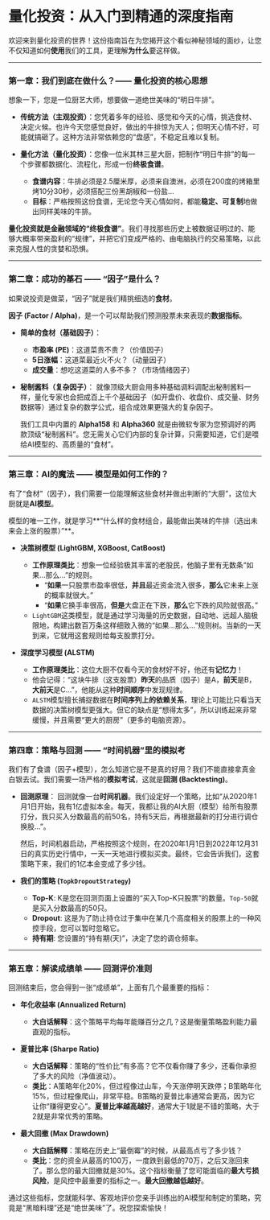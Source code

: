 # 量化投资：从入门到精通的深度指南

欢迎来到量化投资的世界！这份指南旨在为您揭开这个看似神秘领域的面纱，让您不仅知道如何**使用**我们的工具，更理解**为什么**要这样做。

---

### 第一章：我们到底在做什么？—— 量化投资的核心思想

想象一下，您是一位厨艺大师，想要做一道绝世美味的“明日牛排”。

- **传统方法（主观投资）**：您凭着多年的经验、感觉和今天的心情，挑选食材、决定火候。也许今天您感觉良好，做出的牛排惊为天人；但明天心情不好，可能就搞砸了。这种方法非常依赖您的“盘感”，不稳定且难以复制。

- **量化方法（量化投资）**：您像一位米其林三星大厨，把制作“明日牛排”的每一个步骤都数据化、流程化，形成一份**终极食谱**。
  - **食谱内容**：牛排必须是2.5厘米厚，必须来自澳洲，必须在200度的烤箱里烤10分30秒，必须搭配三份黑胡椒和一份盐...
  - **目标**：严格按照这份食谱，无论您今天心情如何，都能**稳定、可复制**地做出同样美味的牛排。

**量化投资就是金融领域的“终极食谱”**。我们寻找那些历史上被数据证明过的、能够大概率带来盈利的“规律”，并把它们变成严格的、由电脑执行的交易策略，以此来克服人性的贪婪和恐惧。

---

### 第二章：成功的基石 —— “因子”是什么？

如果说投资是做菜，“因子”就是我们精挑细选的**食材**。

**因子 (Factor / Alpha)**，是一个可以帮助我们预测股票未来表现的**数据指标**。

- **简单的食材（基础因子）**：
  - **市盈率 (PE)**：这道菜贵不贵？（价值因子）
  - **5日涨幅**：这道菜最近火不火？（动量因子）
  - **成交量**：想吃这道菜的人多不多？（市场情绪因子）

- **秘制酱料（复杂因子）**：
  就像顶级大厨会用多种基础调料调配出秘制酱料一样，量化专家也会把成百上千个基础因子（如开盘价、收盘价、成交量、财务数据等）通过复杂的数学公式，组合成效果更强大的复杂因子。

  我们工具中内置的 **Alpha158** 和 **Alpha360** 就是由微软专家为您预调好的两款顶级“秘制酱料”。您无需关心它们内部的复杂计算，只需要知道，它们是喂给AI模型的、高质量的“食材”。

---

### 第三章：AI的魔法 —— 模型是如何工作的？

有了“食材”（因子），我们需要一位能理解这些食材并做出判断的“大厨”，这位大厨就是**AI模型**。

模型的唯一工作，就是学习**“什么样的食材组合，最能做出美味的牛排（选出未来会上涨的股票）”**。

- **决策树模型 (LightGBM, XGBoost, CatBoost)**
  - **工作原理类比**：想象一位经验极其丰富的老股民，他脑子里有无数条“如果...那么...”的规则。
    - “**如果**一只股票市盈率很低，**并且**最近资金流入很多，**那么**它未来上涨的概率就很大。”
    - “**如果**它换手率很高，**但是**大盘正在下跌，**那么**它下跌的风险就很高。”
  - `LightGBM`这类模型，就是通过学习海量的历史数据，自动地、远超人脑极限地，构建出数百万条这样细致入微的“如果...那么...”规则树。当新的一天到来，它就用这套规则给每支股票打分。

- **深度学习模型 (ALSTM)**
  - **工作原理类比**：这位大厨不仅看今天的食材好不好，他还有**记忆力**！
  - 他会记得：“这块牛排（这支股票）**昨天**的品质（因子）是A，**前天**是B，**大前天**是C...”，他能从这种**时间顺序**中发现规律。
  - `ALSTM`模型擅长捕捉数据在**时间序列上的依赖关系**，理论上可能比只看当天数据的决策树模型更强大。但它的缺点是“想得太多”，所以训练起来非常缓慢，并且需要“更大的厨房”（更多的电脑资源）。

---

### 第四章：策略与回测 —— “时间机器”里的模拟考

我们有了食谱（因子+模型），怎么知道它是不是真的好用？我们不能直接拿真金白银去试。我们需要一场严格的**模拟考试**，这就是**回测 (Backtesting)**。

- **回测原理**：
  回测就像一台**时间机器**。我们设定好一个策略，比如“从2020年1月1日开始，我有1亿虚拟本金。每天，我都让我的AI大厨（模型）给所有股票打分，我只买入分数最高的前50名，持有5天后，再根据最新的打分进行调仓换股...”。

  然后，时间机器启动，严格按照这个规则，在2020年1月1日到2022年12月31日的真实历史行情中，一天一天地进行模拟买卖。最终，它会告诉我们，这套策略下来，我们的1亿本金变成了多少钱。

- **我们的策略 (`TopkDropoutStrategy`)**
  - **Top-K**: K是您在回测页面上设置的“买入Top-K只股票”的数量。`Top-50`就是买入分数最高的50只。
  - **Dropout**: 这是为了防止持仓过于集中在某几个高度相关的股票上的一种风控手段，您可以暂时忽略它。
  - **持有期**: 您设置的“持有期(天)”，决定了您的调仓频率。

---

### 第五章：解读成绩单 —— 回测评价准则

回测结束后，您会得到一张“成绩单”，上面有几个最重要的指标：

- **年化收益率 (Annualized Return)**
  - **大白话解释**：这个策略平均每年能赚百分之几？这是衡量策略盈利能力最直观的指标。

- **夏普比率 (Sharpe Ratio)**
  - **大白话解释**：策略的“性价比”有多高？它不仅看你赚了多少，还看你承担了多大的风险（净值波动）。
  - **类比**：A策略年化20%，但过程像过山车，今天涨停明天跌停；B策略年化15%，但过程像爬山，非常平稳。B策略的夏普比率通常会更高，因为它让你“赚得更安心”。**夏普比率越高越好**，通常大于1就是不错的策略，大于2就是非常优秀的策略。

- **最大回撤 (Max Drawdown)**
  - **大白話解釋**：策略在历史上“最倒霉”的时候，从最高点亏了多少钱？
  - **类比**：您的资金从最高的100万，一度跌到最低的70万，之后又涨回来了。那么您的最大回撤就是30%。这个指标衡量了您可能面临的**最大亏损风险**，是风控中最重要的指标之一。**最大回撤越低越好**。

通过这些指标，您就能科学、客观地评价您亲手训练出的AI模型和制定的策略，究竟是“黑暗料理”还是“绝世美味”了。祝您探索愉快！
